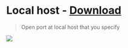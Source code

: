 # Local host - [Download]()
> Open port at local host that you specify

![](https://i.imgur.com/SAeLDFV.png)